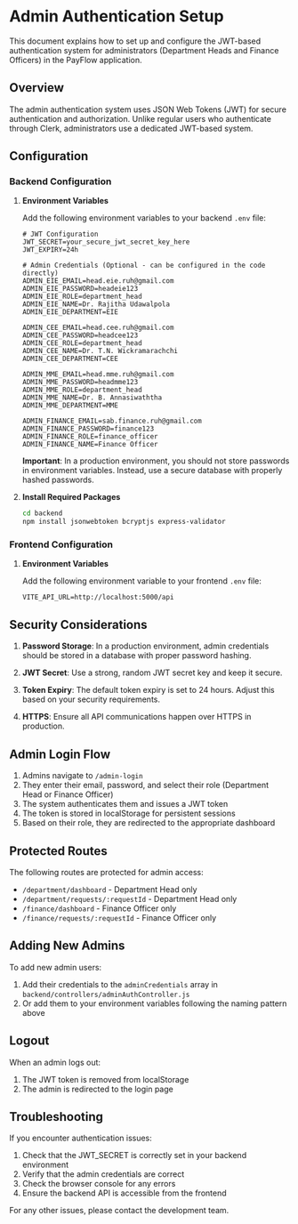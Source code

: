 # Admin Authentication Setup

This document explains how to set up and configure the JWT-based authentication system for administrators (Department Heads and Finance Officers) in the PayFlow application.

## Overview

The admin authentication system uses JSON Web Tokens (JWT) for secure authentication and authorization. Unlike regular users who authenticate through Clerk, administrators use a dedicated JWT-based system.

## Configuration

### Backend Configuration

1. **Environment Variables**

   Add the following environment variables to your backend `.env` file:

   ```
   # JWT Configuration
   JWT_SECRET=your_secure_jwt_secret_key_here
   JWT_EXPIRY=24h

   # Admin Credentials (Optional - can be configured in the code directly)
   ADMIN_EIE_EMAIL=head.eie.ruh@gmail.com
   ADMIN_EIE_PASSWORD=headeie123
   ADMIN_EIE_ROLE=department_head
   ADMIN_EIE_NAME=Dr. Rajitha Udawalpola
   ADMIN_EIE_DEPARTMENT=EIE

   ADMIN_CEE_EMAIL=head.cee.ruh@gmail.com
   ADMIN_CEE_PASSWORD=headcee123
   ADMIN_CEE_ROLE=department_head
   ADMIN_CEE_NAME=Dr. T.N. Wickramarachchi
   ADMIN_CEE_DEPARTMENT=CEE

   ADMIN_MME_EMAIL=head.mme.ruh@gmail.com
   ADMIN_MME_PASSWORD=headmme123
   ADMIN_MME_ROLE=department_head
   ADMIN_MME_NAME=Dr. B. Annasiwaththa
   ADMIN_MME_DEPARTMENT=MME

   ADMIN_FINANCE_EMAIL=sab.finance.ruh@gmail.com
   ADMIN_FINANCE_PASSWORD=finance123
   ADMIN_FINANCE_ROLE=finance_officer
   ADMIN_FINANCE_NAME=Finance Officer
   ```

   **Important**: In a production environment, you should not store passwords in environment variables. Instead, use a secure database with properly hashed passwords.

2. **Install Required Packages**

   ```bash
   cd backend
   npm install jsonwebtoken bcryptjs express-validator
   ```

### Frontend Configuration

1. **Environment Variables**

   Add the following environment variable to your frontend `.env` file:

   ```
   VITE_API_URL=http://localhost:5000/api
   ```

## Security Considerations

1. **Password Storage**: In a production environment, admin credentials should be stored in a database with proper password hashing.

2. **JWT Secret**: Use a strong, random JWT secret key and keep it secure.

3. **Token Expiry**: The default token expiry is set to 24 hours. Adjust this based on your security requirements.

4. **HTTPS**: Ensure all API communications happen over HTTPS in production.

## Admin Login Flow

1. Admins navigate to `/admin-login`
2. They enter their email, password, and select their role (Department Head or Finance Officer)
3. The system authenticates them and issues a JWT token
4. The token is stored in localStorage for persistent sessions
5. Based on their role, they are redirected to the appropriate dashboard

## Protected Routes

The following routes are protected for admin access:

- `/department/dashboard` - Department Head only
- `/department/requests/:requestId` - Department Head only
- `/finance/dashboard` - Finance Officer only
- `/finance/requests/:requestId` - Finance Officer only

## Adding New Admins

To add new admin users:

1. Add their credentials to the `adminCredentials` array in `backend/controllers/adminAuthController.js`
2. Or add them to your environment variables following the naming pattern above

## Logout

When an admin logs out:

1. The JWT token is removed from localStorage
2. The admin is redirected to the login page

## Troubleshooting

If you encounter authentication issues:

1. Check that the JWT_SECRET is correctly set in your backend environment
2. Verify that the admin credentials are correct
3. Check the browser console for any errors
4. Ensure the backend API is accessible from the frontend

For any other issues, please contact the development team.
